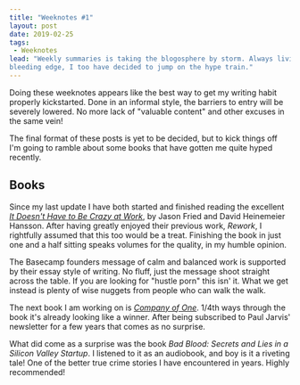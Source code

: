 ```yaml
---
title: "Weeknotes #1"
layout: post
date: 2019-02-25
tags:
 - Weeknotes
lead: "Weekly summaries is taking the blogosphere by storm. Always living on the
bleeding edge, I too have decided to jump on the hype train."
---
```


Doing these weeknotes appears like the best way to get my writing habit properly
kickstarted. Done in an informal style, the barriers to entry will be severely
lowered. No more lack of "valuable content" and other excuses in the same vein!

The final format of these posts is yet to be decided, but to kick things off
I'm going to ramble about some books that have gotten me quite hyped recently.

## Books

Since my last update I have both started and finished reading the excellent
[_It Doesn't Have to Be Crazy at Work_](https://basecamp.com/books/calm), by
Jason Fried and David Heinemeier Hansson. After having greatly enjoyed their
previous work, _Rework_, I rightfully assumed that this too would be a treat.
Finishing the book in just one and a half sitting speaks volumes for the
quality, in my humble opinion.

The Basecamp founders message of calm and balanced work is supported by their
essay style of writing. No fluff, just the message shoot straight across the
table. If you are looking for "hustle porn" this isn' it. What we get instead
is plenty of wise nuggets from people who can walk the walk.

The next book I am working on is [_Company of One_](https://ofone.co/). 1/4th
ways through the book it's already looking like a winner. After being subscribed
to Paul Jarvis' newsletter for a few years that comes as no surprise.

What did come as a surprise was the book _Bad Blood: Secrets and Lies in a
Silicon Valley Startup_. I listened to it as an audiobook, and boy is it a
riveting tale! One of the better true crime stories I have encountered in years.
Highly recommended!
